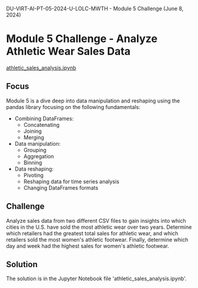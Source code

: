 DU-VIRT-AI-PT-05-2024-U-LOLC-MWTH - Module 5 Challenge (June 8, 2024)

# Module 5 Challenge - Analyze Athletic Wear Sales Data

[athletic_sales_analysis.ipynb](https://github.com/JimGile/athletic_sales_analysis/blob/main/athletic_sales_analysis.ipynb)

## Focus

Module 5 is a dive deep into data manipulation and reshaping using the pandas library focusing on the following fundamentals:

* Combining DataFrames:
  * Concatenating
  * Joining
  * Merging
* Data manipulation:
  * Grouping
  * Aggregation
  * Binning
* Data reshaping:
  * Pivoting
  * Reshaping data for time series analysis
  * Changing DataFrames formats

## Challenge
Analyze sales data from two different CSV files to gain insights into which cities in the U.S. have sold the most athletic wear over two years. Determine which retailers had the greatest total sales for athletic wear, and which retailers sold the most women's athletic footwear. Finally, determine which day and week had the highest sales for women's athletic footwear.

## Solution
The solution is in the Jupyter Notebook file 'athletic_sales_analysis.ipynb'.

